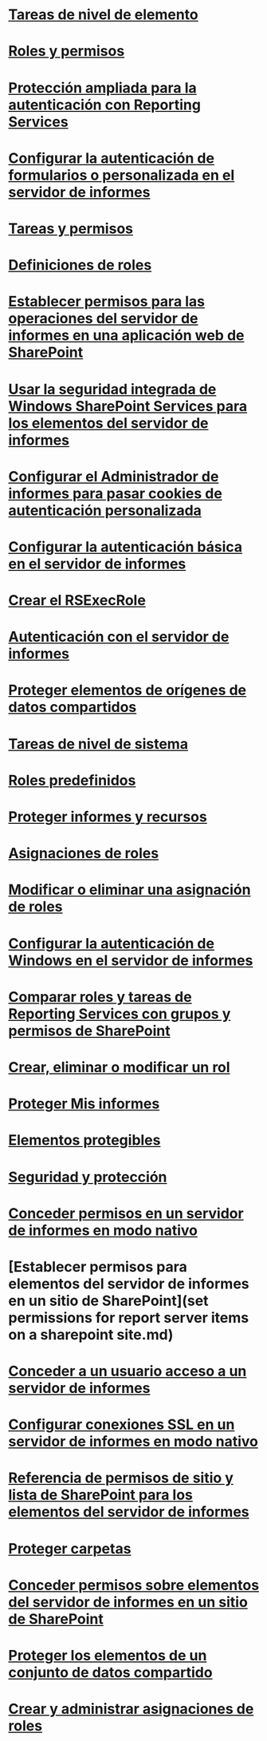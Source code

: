 # [Tareas de nivel de elemento](item-level-tasks.md)
# [Roles y permisos](roles-and-permissions-reporting-services.md)
# [Protección ampliada para la autenticación con Reporting Services](extended-protection-for-authentication-with-reporting-services.md)
# [Configurar la autenticación de formularios o personalizada en el servidor de informes](configure-custom-or-forms-authentication-on-the-report-server.md)
# [Tareas y permisos](tasks-and-permissions.md)
# [Definiciones de roles](role-definitions.md)
# [Establecer permisos para las operaciones del servidor de informes en una aplicación web de SharePoint](set-permissions-for-report-server-operations-in-a-sharepoint-web-application.md)
# [Usar la seguridad integrada de Windows SharePoint Services para los elementos del servidor de informes](use-built-in-security-in-windows-sharepoint-services-for-report-server-items.md)
# [Configurar el Administrador de informes para pasar cookies de autenticación personalizada](configure-the-web-portal-to-pass-custom-authentication-cookies.md)
# [Configurar la autenticación básica en el servidor de informes](configure-basic-authentication-on-the-report-server.md)
# [Crear el RSExecRole](create-the-rsexecrole.md)
# [Autenticación con el servidor de informes](authentication-with-the-report-server.md)
# [Proteger elementos de orígenes de datos compartidos](secure-shared-data-source-items.md)
# [Tareas de nivel de sistema](system-level-tasks.md)
# [Roles predefinidos](predefined-roles.md)
# [Proteger informes y recursos](secure-reports-and-resources.md)
# [Asignaciones de roles](role-assignments.md)
# [Modificar o eliminar una asignación de roles](modify-or-delete-a-role-assignment-report-manager.md)
# [Configurar la autenticación de Windows en el servidor de informes](configure-windows-authentication-on-the-report-server.md)
# [Comparar roles y tareas de Reporting Services con grupos y permisos de SharePoint](reporting-services-roles-tasks-vs-sharepoint-groups-permissions.md)
# [Crear, eliminar o modificar un rol](create-delete-or-modify-a-role-management-studio.md)
# [Proteger Mis informes](secure-my-reports.md)
# [Elementos protegibles](securable-items.md)
# [Seguridad y protección](reporting-services-security-and-protection.md)
# [Conceder permisos en un servidor de informes en modo nativo](granting-permissions-on-a-native-mode-report-server.md)
# [Establecer permisos para elementos del servidor de informes en un sitio de SharePoint](set permissions for report server items on a sharepoint site.md)
# [Conceder a un usuario acceso a un servidor de informes](grant-user-access-to-a-report-server-report-manager.md)
# [Configurar conexiones SSL en un servidor de informes en modo nativo](configure-ssl-connections-on-a-native-mode-report-server.md)
# [Referencia de permisos de sitio y lista de SharePoint para los elementos del servidor de informes](sharepoint-site-and-list-permission-reference-for-report-server-items.md)
# [Proteger carpetas](secure-folders.md)
# [Conceder permisos sobre elementos del servidor de informes en un sitio de SharePoint](granting-permissions-on-report-server-items-on-a-sharepoint-site.md)
# [Proteger los elementos de un conjunto de datos compartido](secure-shared-dataset-items.md)
# [Crear y administrar asignaciones de roles](create-and-manage-role-assignments.md)
